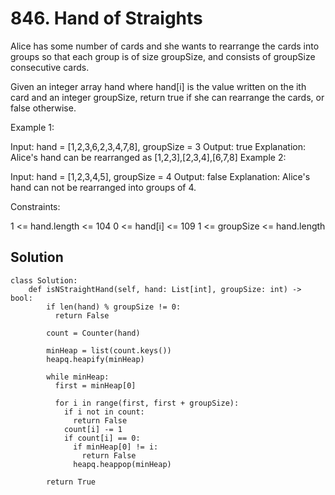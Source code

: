 # 846. Hand of Straights
Alice has some number of cards and she wants to rearrange the cards into groups so that each group is of size groupSize, and consists of groupSize consecutive cards.

Given an integer array hand where hand[i] is the value written on the ith card and an integer groupSize, return true if she can rearrange the cards, or false otherwise.

 

Example 1:

Input: hand = [1,2,3,6,2,3,4,7,8], groupSize = 3
Output: true
Explanation: Alice's hand can be rearranged as [1,2,3],[2,3,4],[6,7,8]
Example 2:

Input: hand = [1,2,3,4,5], groupSize = 4
Output: false
Explanation: Alice's hand can not be rearranged into groups of 4.

 

Constraints:

1 <= hand.length <= 104
0 <= hand[i] <= 109
1 <= groupSize <= hand.length

## Solution
```
class Solution:
    def isNStraightHand(self, hand: List[int], groupSize: int) -> bool:
        if len(hand) % groupSize != 0:
          return False
        
        count = Counter(hand)

        minHeap = list(count.keys())
        heapq.heapify(minHeap)

        while minHeap:
          first = minHeap[0]

          for i in range(first, first + groupSize):
            if i not in count:
              return False
            count[i] -= 1
            if count[i] == 0:
              if minHeap[0] != i:
                return False
              heapq.heappop(minHeap)
        
        return True

```